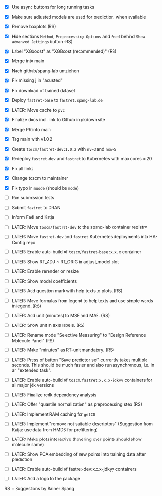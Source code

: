 - [x] Use async buttons for long running tasks
- [x] Make sure adjusted models are used for prediction, when available
- [x] Remove boxplots (RS)
- [x] Hide sections `Method`, `Preprocessing Options` and `Seed` behind `Show advanved Settings` button (RS)
- [x] Label "XGboost" as "XGBoost (recommended)" (RS)
- [x] Merge into main
- [x] Nach github/spang-lab umziehen
- [x] Fix missing j in "adusted"
- [x] Fix download of trained dataset
- [x] Deploy `fastret-base` to `fastret.spang-lab.de`
- [x] LATER: Move cache to `pvc`
- [x] Finalize docs incl. link to Github in pkdown site
- [x] Merge PR into main
- [x] Tag main with v1.0.2
- [x] Create `toscm/fastret-dev:1.0.2` with `nv=3` and `nsw=5`
- [x] Redeploy `fastret-dev` and `fastret` to Kubernetes with max cores = 20
- [x] Fix all links
- [x] Change toscm to maintainer
- [x] Fix typo in `muode` (should be `mode`)

- [ ] Run submission tests
- [ ] Submit `fastret` to CRAN
- [ ] Inform Fadi and Katja

- [ ] LATER: Move `toscm/fastret-dev` to the [spang-lab container registry](https://gitlab.spang-lab.de/k8s/ha-config/container_registry)
- [ ] LATER: Move `fastret-dev` and `fastret` Kubernetes deployments into HA-Config repo
- [ ] LATER: Enable auto-build of `toscm/fastret-base:x.x.x` container
- [ ] LATER: Show RT_ADJ ~ RT_ORIG in adjust_model plot
- [ ] LATER: Enable rerender on resize
- [ ] LATER: Show model coefficients
- [ ] LATER: Add question mark with help texts to plots. (RS)
- [ ] LATER: Move formulas from legend to help texts and use simple words in legend. (RS)
- [ ] LATER: Add unit (minutes) to MSE and MAE. (RS)
- [ ] LATER: Show unit in axis labels. (RS)
- [ ] LATER: Rename mode "Selective Measuring" to "Design Reference Molecule Panel" (RS)
- [ ] LATER: Make "minutes" as RT-unit mandatory. (RS)
- [ ] LATER: Press of button "Save predictor set" currently takes multiple seconds. This should be much faster and also run asynchronous, i.e. in an "extended task".
- [ ] LATER: Enable auto-build of `toscm/fastret:x.x.x-jdkyy` containers for all major jdk versions
- [ ] LATER: Finalize rcdk dependency analysis
- [ ] LATER: Offer "quantile normalization" as preprocessing step (RS)
- [ ] LATER: Implement RAM caching for `getCD`
- [ ] LATER: Implement "remove not suitable descriptors" (Suggestion from Katja: use data from HMDB for prefiltering)
- [ ] LATER: Make plots interactive (hovering over points should show molecule name)
- [ ] LATER: Show PCA embedding of new points into training data after prediction
- [ ] LATER: Enable auto-build of fastret-dev:x.x.x-jdkyy containers
- [ ] LATER: Add a logo to the package

RS = Suggestions by Rainer Spang